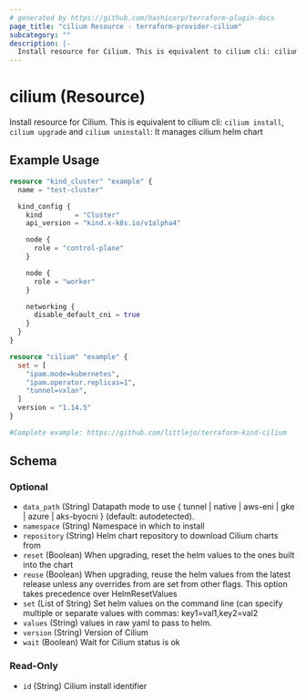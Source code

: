 ```yaml
---
# generated by https://github.com/hashicorp/terraform-plugin-docs
page_title: "cilium Resource - terraform-provider-cilium"
subcategory: ""
description: |-
  Install resource for Cilium. This is equivalent to cilium cli: cilium install, cilium upgrade and cilium uninstall: It manages cilium helm chart
---
```


# cilium (Resource)

Install resource for Cilium. This is equivalent to cilium cli: `cilium install`, `cilium upgrade` and `cilium uninstall`: It manages cilium helm chart

## Example Usage

```terraform
resource "kind_cluster" "example" {
  name = "test-cluster"

  kind_config {
    kind        = "Cluster"
    api_version = "kind.x-k8s.io/v1alpha4"

    node {
      role = "control-plane"
    }

    node {
      role = "worker"
    }

    networking {
      disable_default_cni = true
    }
  }
}

resource "cilium" "example" {
  set = [
    "ipam.mode=kubernetes",
    "ipam.operator.replicas=1",
    "tunnel=vxlan",
  ]
  version = "1.14.5"
}

#Complete example: https://github.com/littlejo/terraform-kind-cilium
```

<!-- schema generated by tfplugindocs -->
## Schema

### Optional

- `data_path` (String) Datapath mode to use { tunnel | native | aws-eni | gke | azure | aks-byocni } (default: autodetected).
- `namespace` (String) Namespace in which to install
- `repository` (String) Helm chart repository to download Cilium charts from
- `reset` (Boolean) When upgrading, reset the helm values to the ones built into the chart
- `reuse` (Boolean) When upgrading, reuse the helm values from the latest release unless any overrides from are set from other flags. This option takes precedence over HelmResetValues
- `set` (List of String) Set helm values on the command line (can specify multiple or separate values with commas: key1=val1,key2=val2
- `values` (String) values in raw yaml to pass to helm.
- `version` (String) Version of Cilium
- `wait` (Boolean) Wait for Cilium status is ok

### Read-Only

- `id` (String) Cilium install identifier
